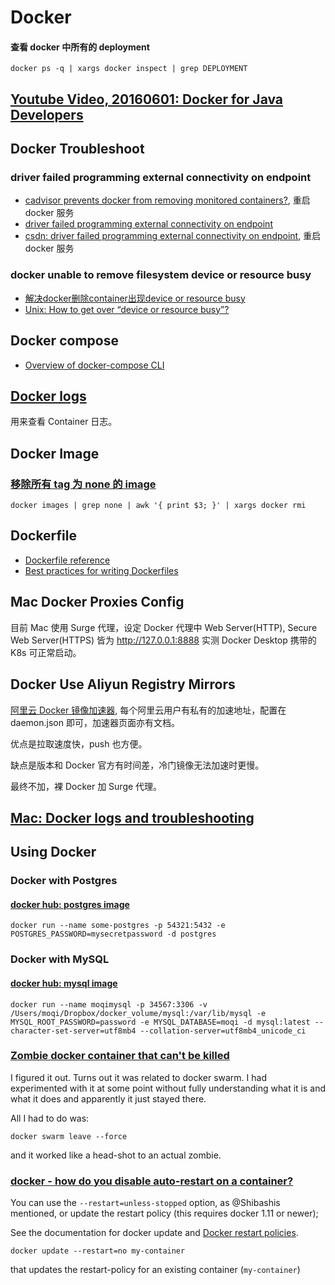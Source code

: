 # Docker

#### 查看 docker 中所有的 deployment

```shell
docker ps -q | xargs docker inspect | grep DEPLOYMENT
```

## [Youtube Video, 20160601: Docker for Java Developers](https://www.youtube.com/watch?v=IgJXYU3GOM4)

## Docker Troubleshoot

### driver failed programming external connectivity on endpoint

* [cadvisor prevents docker from removing monitored containers?](https://github.com/google/cadvisor/issues/771), 重启 docker 服务
* [driver failed programming external connectivity on endpoint](https://github.com/docker/compose/issues/3277)
* [csdn: driver failed programming external connectivity on endpoint](https://blog.csdn.net/whatday/article/details/86762264), 重启 docker 服务

### docker unable to remove filesystem device or resource busy

* [解决docker删除container出现device or resource busy](https://qiita.com/domino-jiang/items/d1cac56e68fba67893e3)
* [Unix: How to get over “device or resource busy”?](https://unix.stackexchange.com/a/11241)

## Docker compose

* [Overview of docker-compose CLI](https://docs.docker.com/compose/reference/overview/)

## [Docker logs](https://docs.docker.com/engine/reference/commandline/logs/)

用来查看 Container 日志。

## Docker Image

###  [移除所有 tag 为 none 的 image](https://stackoverflow.com/a/50040332)

```shell
docker images | grep none | awk '{ print $3; }' | xargs docker rmi
```

## Dockerfile

* [Dockerfile reference](https://docs.docker.com/engine/reference/builder/)
* [Best practices for writing Dockerfiles](https://docs.docker.com/develop/develop-images/dockerfile_best-practices/)

## Mac Docker Proxies Config

目前 Mac 使用 Surge 代理，设定 Docker 代理中 Web Server(HTTP), Secure Web Server(HTTPS) 皆为 http://127.0.0.1:8888 实测 Docker Desktop 携带的 K8s 可正常启动。

## Docker Use Aliyun Registry Mirrors

[阿里云 Docker 镜像加速器](https://cr.console.aliyun.com/cn-hangzhou/instances/mirrors), 每个阿里云用户有私有的加速地址，配置在 daemon.json 即可，加速器页面亦有文档。

优点是拉取速度快，push 也方便。

缺点是版本和 Docker 官方有时间差，冷门镜像无法加速时更慢。

最终不加，裸 Docker 加 Surge 代理。

## [Mac: Docker logs and troubleshooting](https://docs.docker.com/docker-for-mac/troubleshoot/#diagnose-and-feedback)

## Using Docker

### Docker with Postgres

#### [docker hub: postgres image](https://hub.docker.com/_/postgres)

```shell
docker run --name some-postgres -p 54321:5432 -e POSTGRES_PASSWORD=mysecretpassword -d postgres
```

### Docker with MySQL

#### [docker hub: mysql image](https://hub.docker.com/_/mysql)

```shell
docker run --name moqimysql -p 34567:3306 -v /Users/moqi/Dropbox/docker_volume/mysql:/var/lib/mysql -e MYSQL_ROOT_PASSWORD=password -e MYSQL_DATABASE=moqi -d mysql:latest --character-set-server=utf8mb4 --collation-server=utf8mb4_unicode_ci
```

### [Zombie docker container that can't be killed](https://stackoverflow.com/a/52493047)

I figured it out. Turns out it was related to docker swarm. I had experimented with it at some point without fully understanding what it is and what it does and apparently it just stayed there.

All I had to do was:

```shell
docker swarm leave --force
```

and it worked like a head-shot to an actual zombie.

### [docker - how do you disable auto-restart on a container?](https://stackoverflow.com/a/37600885)

You can use the `--restart=unless-stopped` option, as @Shibashis mentioned, or update the restart policy (this requires docker 1.11 or newer);

See the documentation for docker update and [Docker restart policies](https://docs.docker.com/engine/reference/run/#restart-policies---restart).

```shell
docker update --restart=no my-container
```

that updates the restart-policy for an existing container (`my-container`)
